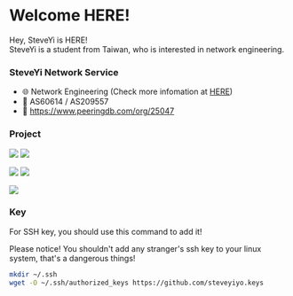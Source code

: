 # Welcome HERE!

Hey, SteveYi is HERE!  
SteveYi is a student from Taiwan, who is interested in network engineering.  

### SteveYi Network Service
 - 🌐 Network Engineering (Check more infomation at [HERE](https://network.steveyi.net))
 - 🌱 AS60614 / AS209557
 - 👼 https://www.peeringdb.com/org/25047


### Project

[![](https://github-readme-stats.vercel.app/api/pin/?username=steveyiyo&repo=frrouting-lg)](https://github.com/steveyiyo/frrouting-lg) 
[![](https://github-readme-stats.vercel.app/api/pin/?username=steveyiyo&repo=file_folder)](https://github.com/steveyiyo/file_folder)

[![](https://github-readme-stats.vercel.app/api/pin/?username=SteveYi-LAB&repo=SteveYi-ShortLink)](https://github.com/SteveYi-LAB/SteveYi-ShortLink) 
[![](https://github-readme-stats.vercel.app/api/pin/?username=SteveYi-LAB&repo=SteveYi-Whois)](https://github.com/SteveYi-LAB/SteveYi-Whois)

[![](https://github-readme-stats.vercel.app/api/pin/?username=steveyiyo&repo=SteveYi-Network)](https://github.com/steveyiyo/SteveYi-Network)

### Key

For SSH key, you should use this command to add it!

Please notice! You shouldn't add any stranger's ssh key to your linux system, that's a dangerous things!

```bash
mkdir ~/.ssh
wget -O ~/.ssh/authorized_keys https://github.com/steveyiyo.keys
```
